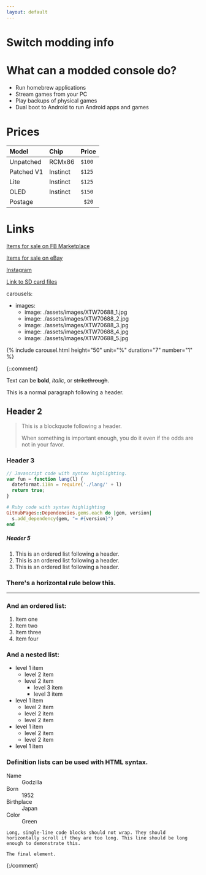 ```yaml
---
layout: default
---
```


# Switch modding info

# What can a modded console do?

*   Run homebrew applications
*   Stream games from your PC
*   Play backups of physical games
*   Dual boot to Android to run Android apps and games

# Prices

| Model       | Chip      | Price  |
|:------------|:----------|:-------|
| Unpatched   | RCMx86    | `$100` |
| Patched V1  | Instinct  | `$125` |
| Lite        | Instinct  | `$125` |
| OLED        | Instinct  | `$150` |
| Postage     |           | ` $20` |

# Links
[Items for sale on FB Marketplace](https://www.facebook.com/marketplace/profile/527145129)

[Items for sale on eBay](https://www.ebay.com.au/sch/i.html?_ssn=jimnastic89)

[Instagram](https://www.instagram.com/jdamods/)

[Link to SD card files](https://github.com/sthetix/HATS/releases/latest)

carousels:
  - images: 
    - image: ./assets/images/XTW70688_1.jpg
    - image: ./assets/images/XTW70688_2.jpg
    - image: ./assets/images/XTW70688_3.jpg
    - image: ./assets/images/XTW70688_4.jpg
    - image: ./assets/images/XTW70688_5.jpg
    
{% include carousel.html height="50" unit="%" duration="7" number="1" %}
<!---<img src="./docs/assets/images/XTW70688_1.jpg" width="400" height="auto" />
<img src="./docs/assets/images/XTW70688_2.jpg" width="400" height="auto" />
<img src="./docs/assets/images/XTW70688_3.jpg" width="400" height="auto" />
<img src="./docs/assets/images/XTW70688_4.jpg" width="400" height="auto" />
<img src="./docs/assets/images/XTW70688_5.jpg" width="400" height="auto" />
--->

{::comment}

Text can be **bold**, _italic_, or ~~strikethrough~~.

This is a normal paragraph following a header.

## Header 2

> This is a blockquote following a header.
>
> When something is important enough, you do it even if the odds are not in your favor.

### Header 3

```js
// Javascript code with syntax highlighting.
var fun = function lang(l) {
  dateformat.i18n = require('./lang/' + l)
  return true;
}
```

```ruby
# Ruby code with syntax highlighting
GitHubPages::Dependencies.gems.each do |gem, version|
  s.add_dependency(gem, "= #{version}")
end
```

##### Header 5

1.  This is an ordered list following a header.
2.  This is an ordered list following a header.
3.  This is an ordered list following a header.

### There's a horizontal rule below this.

* * *

### And an ordered list:

1.  Item one
1.  Item two
1.  Item three
1.  Item four

### And a nested list:

- level 1 item
  - level 2 item
  - level 2 item
    - level 3 item
    - level 3 item
- level 1 item
  - level 2 item
  - level 2 item
  - level 2 item
- level 1 item
  - level 2 item
  - level 2 item
- level 1 item


### Definition lists can be used with HTML syntax.

<dl>
<dt>Name</dt>
<dd>Godzilla</dd>
<dt>Born</dt>
<dd>1952</dd>
<dt>Birthplace</dt>
<dd>Japan</dd>
<dt>Color</dt>
<dd>Green</dd>
</dl>

```
Long, single-line code blocks should not wrap. They should horizontally scroll if they are too long. This line should be long enough to demonstrate this.
```

```
The final element.
```
{:/comment}
